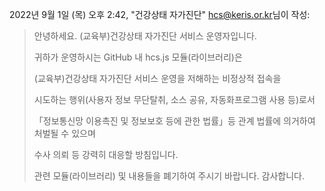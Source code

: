 2022년 9월 1일 (목) 오후 2:42, "건강상태 자가진단" <hcs@keris.or.kr>님이 작성:

> 안녕하세요. (교육부)건강상태 자가진단 서비스 운영자입니다.
> 
> 
> 귀하가 운영하시는 GitHub 내 hcs.js 모듈(라이브러리)은
> 
> 
> (교육부)건강상태 자가진단 서비스 운영을 저해하는 비정상적 접속을
> 
> 시도하는 행위(사용자 정보 무단탈취, 소스 공유, 자동화프로그램 사용 등)로서
> 
> 「정보통신망 이용촉진 및 정보보호 등에 관한 법률」등 관계 법률에 의거하여 처벌될 수 있으며
> 
> 수사 의뢰 등 강력히 대응할 방침입니다.
> 
> 
> 관련 모듈(라이브러리) 및 내용들을 폐기하여 주시기 바랍니다.
> 감사합니다.